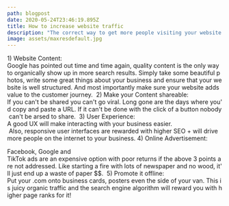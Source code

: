 ```yaml
---
path: blogpost
date: 2020-05-24T23:46:19.895Z
title: How to increase website traffic
description: "The correct way to get more people visiting your website online."
image: assets/maxresdefault.jpg 
---
```

1) Website Content: Google has pointed out time and time again, quality content is the only way to organically show up in more search results. Simply take some beautiful photos, write some great things about your business and ensure that your website is well structured. And most importantly make sure your website adds value to the customer journey. 
2) Make your Content shareable: If you can't be shared you can't go viral. Long gone are the days where you'd copy and paste a URL. If it can't be done with the click of a button nobody can't be arsed to share. 
3) User Experience: 
A good UX will make interacting with your business easier.  Also, responsive user interfaces are rewarded with higher SEO + will drive more people on the internet to your business.
4) Online Advertisement: 
 
Facebook, Google and TikTok ads are an expensive option with poor returns if the above 3 points are not addressed. Like starting a fire with lots of newspaper and no wood, it'll just end up a waste of paper $$. 
5) Promote it offline: 
Put your .com onto business cards, posters even the side of your van. This is juicy organic traffic and the search engine algorithm will reward you with higher page ranks for it!

